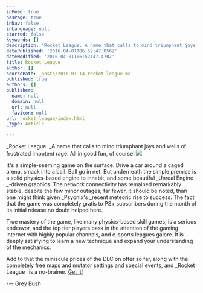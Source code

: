 ```yaml
---
inFeed: true
hasPage: true
inNav: false
inLanguage: null
starred: false
keywords: []
description: 'Rocket League. A name that calls to mind triumphant joys and wells of frustrated impotent rage. All in good fun, of course!'
datePublished: '2016-04-01T06:52:47.856Z'
dateModified: '2016-04-01T06:52:47.470Z'
title: Rocket League
author: []
sourcePath: _posts/2016-01-14-rocket-league.md
published: true
authors: []
publisher:
  name: null
  domain: null
  url: null
  favicon: null
url: rocket-league/index.html
_type: Article

---
```

_Rocket League. _A name that calls to mind triumphant joys and wells of frustrated impotent rage. All in good fun, of course!
![](https://the-grid-user-content.s3-us-west-2.amazonaws.com/a08805c2-85fb-479e-bb66-aa8c7883d67b.jpg)

It's a simple-seeming game on the surface. Drive a car around a caged arena, smack into a ball. Ball go in net. But underneath the simple premise is a solid physics-based engine to inhabit, and some beautiful _Unreal Engine _-driven graphics. The network connectivity has remained remarkably stable, despite the few minor outages; far fewer, it should be noted, than one might think given _Psyonix's _recent meteoric rise to success. The fact that the game was completely gratis to PS+ subscribers during the month of its initial release no doubt helped here.

True mastery of the game, like many physics-based skill games, is a serious endeavor, and the top tier players bask in the attention of the gaming internet with highly popular channels, and e-sports leagues galore. It is deeply satisfying to learn a new technique and expand your understanding of the mechanics.

Add to that the miniscule prices of the DLC on offer so far, along with the completely free maps and mutator settings and special events, and _Rocket League _is a no-brainer. [Get it!][0]

--- Grey Bush

[0]: http://rocketleague.psyonix.com/